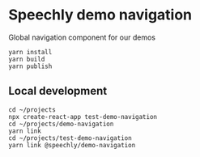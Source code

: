 # Speechly demo navigation

Global navigation component for our demos

```
yarn install
yarn build
yarn publish
```

## Local development

```
cd ~/projects
npx create-react-app test-demo-navigation
cd ~/projects/demo-navigation
yarn link
cd ~/projects/test-demo-navigation
yarn link @speechly/demo-navigation
```

